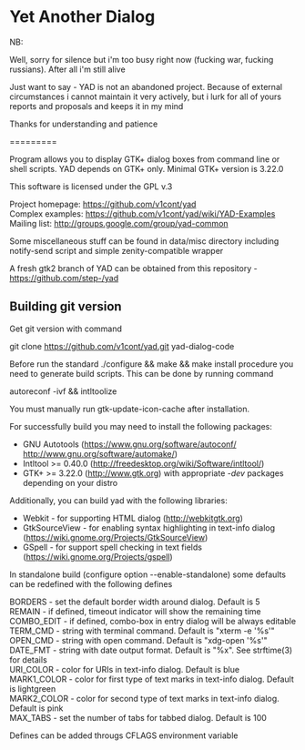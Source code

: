 Yet Another Dialog
====================

NB:

Well, sorry for silence but i'm too busy right now (fucking war,
fucking russians). After all i'm still alive

Just want to say - YAD is not an abandoned project.  Because of
external circumstances i cannot maintain it very actively, but i lurk
for all of yours reports and proposals and keeps it in my mind

Thanks for understanding and patience

=========

Program allows you to display GTK+ dialog boxes from command line or 
shell scripts. YAD depends on GTK+ only. Minimal GTK+ version is 3.22.0

This software is licensed under the GPL v.3

Project homepage: https://github.com/v1cont/yad  
Complex examples: https://github.com/v1cont/yad/wiki/YAD-Examples  
Mailing list: http://groups.google.com/group/yad-common  

Some miscellaneous stuff can be found in data/misc directory including notify-send script
and simple zenity-compatible wrapper 

A fresh gtk2 branch of YAD can be obtained from this repository - https://github.com/step-/yad

Building git version
----------------------

Get git version with command

git clone https://github.com/v1cont/yad.git yad-dialog-code

Before run the standard ./configure && make && make install procedure
you need to generate build scripts. This can be done by running command

autoreconf -ivf && intltoolize

You must manually run gtk-update-icon-cache after installation.

For successfully build you may need to install the following packages:
* GNU Autotools (https://www.gnu.org/software/autoconf/ http://www.gnu.org/software/automake/)
* Intltool >= 0.40.0 (http://freedesktop.org/wiki/Software/intltool/)
* GTK+ >= 3.22.0 (http://www.gtk.org)
with appropriate *-dev* packages depending on your distro

Additionally, you can build yad with the following libraries:
* Webkit - for supporting HTML dialog (http://webkitgtk.org)
* GtkSourceView - for enabling syntax highlighting in text-info dialog (https://wiki.gnome.org/Projects/GtkSourceView)
* GSpell - for support spell checking in text fields (https://wiki.gnome.org/Projects/gspell)

In standalone build (configure option --enable-standalone) some defaults can be redefined with the following defines

BORDERS - set the default border width around dialog. Default is 5  
REMAIN - if defined, timeout indicator will show the remaining time  
COMBO_EDIT - if defined, combo-box in entry dialog will be always editable  
TERM_CMD - string with terminal command. Default is "xterm -e '%s'"  
OPEN_CMD - string with open command. Default is "xdg-open '%s'"  
DATE_FMT - string with date output format. Default is "%x". See strftime(3) for details  
URI_COLOR - color for URIs in text-info dialog. Default is blue  
MARK1_COLOR - color for first type of text marks in text-info dialog. Default is lightgreen  
MARK2_COLOR - color for second type of text marks in text-info dialog. Default is pink  
MAX_TABS - set the number of tabs for tabbed dialog. Default is 100

Defines can be added througs CFLAGS environment variable
